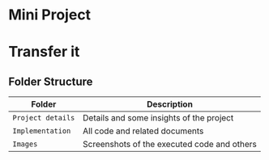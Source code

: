 # Mini Project

# Transfer it


## Folder Structure
Folder             | Description
-------------------| -----------------------------------------
`Project details` | Details and some insights of the project
`Implementation` | All code and related documents
`Images`         | Screenshots of the executed code and others

